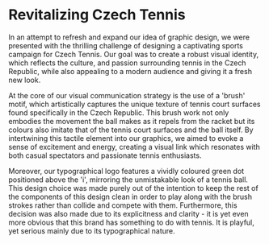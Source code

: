 # Revitalizing Czech Tennis

In an attempt to refresh and expand our idea of graphic design, we were presented with the thrilling challenge of designing a captivating sports campaign for Czech Tennis. Our goal was to create a robust visual identity, which reflects the culture, and passion surrounding tennis in the Czech Republic, while also appealing to a modern audience and giving it a fresh new look.

At the core of our visual communication strategy is the use of a 'brush' motif, which artistically captures the unique texture of tennis court surfaces found specifically in the Czech Republic. This brush work not only embodies the movement the ball makes as it repels from the racket but its colours also imitate that of the tennis court surfaces and the ball itself. By intertwining this tactile element into our graphics, we aimed to evoke a sense of excitement and energy, creating a visual link which resonates with both casual spectators and passionate tennis enthusiasts.

Moreover, our typographical logo features a vividly coloured green dot positioned above the 'i', mirroring the unmistakable look of a tennis ball. This design choice was made purely out of the intention to keep the rest of the components of this design clean in order to play along with the brush strokes rather than collide and compete with them. Furthermore, this decision was also made due to its explicitness and clarity - it is yet even more obvious that this brand has something to do with tennis. It is playful, yet serious mainly due to its typographical nature.
